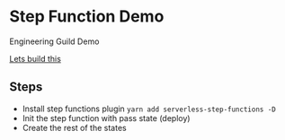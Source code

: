 # Step Function Demo
Engineering Guild Demo

[Lets build this](https://lucid.app/documents/edit/0d466266-ded2-4be0-8e7d-d5dcf53d532a/0_0?beaconFlowId=010BAA30B6034EB0#?folder_id=home&browser=icon)

## Steps
- Install step functions plugin `yarn add serverless-step-functions -D`
- Init the step function with pass state (deploy)
- Create the rest of the states

